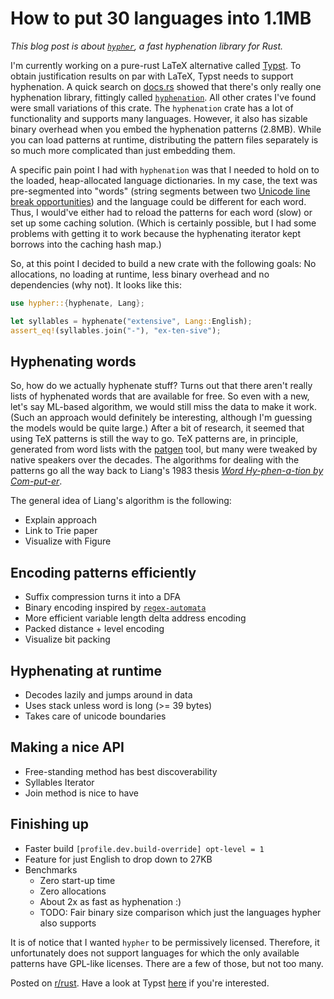 # How to put 30 languages into 1.1MB

_This blog post is about [`hypher`], a fast hyphenation library for Rust._

I'm currently working on a pure-rust LaTeX alternative called [Typst].
To obtain justification results on par with LaTeX, Typst needs to support hyphenation.
A quick search on [docs.rs] showed that there's only really one hyphenation library, fittingly called [`hyphenation`].
All other crates I've found were small variations of this crate.
The `hyphenation` crate has a lot of functionality and supports many languages.
However, it also has sizable binary overhead when you embed the hyphenation patterns (2.8MB).
While you can load patterns at runtime, distributing the pattern files separately is so much more complicated than just embedding them.

A specific pain point I had with `hyphenation` was that I needed to hold on to the loaded, heap-allocated language dictionaries.
In my case, the text was pre-segmented into "words" (string segments between two [Unicode line break opportunities][unicode-linebreak]) and the language could be different for each word.
Thus, I would've either had to reload the patterns for each word (slow) or set up some caching solution.
(Which is certainly possible, but I had some problems with getting it to work because the hyphenating iterator kept borrows into the caching hash map.)

So, at this point I decided to build a new crate with the following goals:
No allocations, no loading at runtime, less binary overhead and no dependencies (why not).
It looks like this:

```rust
use hypher::{hyphenate, Lang};

let syllables = hyphenate("extensive", Lang::English);
assert_eq!(syllables.join("-"), "ex-ten-sive");
```

## Hyphenating words
So, how do we actually hyphenate stuff?
Turns out that there aren't really lists of hyphenated words that are available for free.
So even with a new, let's say ML-based algorithm, we would still miss the data to make it work.
(Such an approach would definitely be interesting, although I'm guessing the models would be quite large.)
After a bit of research, it seemed that using TeX patterns is still the way to go.
TeX patterns are, in principle, generated from word lists with the [patgen] tool, but many were tweaked by native speakers over the decades.
The algorithms for dealing with the patterns go all the way back to Liang's 1983 thesis [_Word Hy-phen-a-tion by Com-put-er_][liang-thesis].

The general idea of Liang's algorithm is the following:
- Explain approach
- Link to Trie paper
- Visualize with Figure

## Encoding patterns efficiently
- Suffix compression turns it into a DFA
- Binary encoding inspired by [`regex-automata`]
- More efficient variable length delta address encoding
- Packed distance + level encoding
- Visualize bit packing

## Hyphenating at runtime
- Decodes lazily and jumps around in data
- Uses stack unless word is long (>= 39 bytes)
- Takes care of unicode boundaries

## Making a nice API
- Free-standing method has best discoverability
- Syllables Iterator
- Join method is nice to have

## Finishing up
- Faster build `[profile.dev.build-override] opt-level = 1`
- Feature for just English to drop down to 27KB
- Benchmarks
  - Zero start-up time
  - Zero allocations
  - About 2x as fast as hyphenation :)
  - TODO: Fair binary size comparison which just the languages hypher
    also supports

It is of notice that I wanted `hypher` to be permissively licensed.
Therefore, it unfortunately does not support languages for which the only available patterns have GPL-like licenses.
There are a few of those, but not too many.

Posted on [r/rust].
Have a look at Typst [here][Typst] if you're interested.

[r/rust]: https://reddit.com/r/rust
[`hypher`]: https://github.com/typst/hypher
[`hyphenation`]: https://github.com/tapeinosyne/hyphenation
[`regex-automata`]: https://github.com/BurntSushi/regex-automata
[docs.rs]: https://docs.rs
[Typst]: https://typst.app
[unicode-linebreak]: https://unicode.org/reports/tr14/
[patgen]: https://ctan.org/pkg/patgen?lang=de
[liang-thesis]: https://tug.org/docs/liang/liang-thesis.pdf

